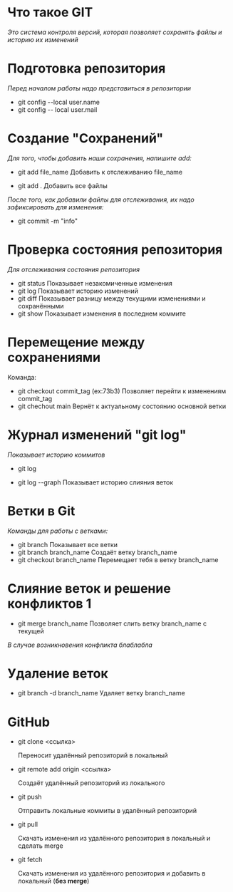 # Что такое GIT
*Это система контроля версий, которая позволяет сохранять файлы и историю их изменений*

# Подготовка репозитория
*Перед началом работы надо представиться в репозитории*
* git config --local user.name
* git config -- local user.mail

# Создание "Сохранений"
*Для того, чтобы добавить наши сохранения, напишите add:*

* git add file_name
    Добавить к отслеживанию file_name 

* git add .
    Добавить все файлы

*После того, как добавили файлы для отслеживания, их надо зафиксировать для изменения:*

* git commit -m "info"

# Проверка состояния репозитория

*Для отслеживания состояния репозитория*
* git status
    Показывает незакомиченные изменения
* git log
    Показывает историю изменений
* git diff
    Показывает разницу между текущими изменениями и сохранёнными
* git show
    Показывает изменения в последнем коммите

# Перемещение между сохранениями
Команда:
* git checkout commit_tag (ex:73b3)
    Позволяет перейти к изменениям commit_tag
* git chechout main
    Вернёт к актуальному состоянию основной ветки

# Журнал изменений "git log"
*Показывает историю коммитов*
* git log

* git log --graph
    Показывает историю слияния веток

# Ветки в Git
*Команды для работы с ветками:*
* git branch 
    Показывает все ветки
* git branch branch_name
    Создаёт ветку branch_name
* git checkout branch_name
    Перемещает тебя в ветку branch_name

# Слияние веток и решение конфликтов 1
* git merge branch_name
    Позволяет слить ветку branch_name с текущей

*В случае возникновения конфликта блаблабла*

# Удаление веток
* git branch -d branch_name
    Удаляет ветку branch_name

# GitHub
* git clone <ссылка> 

    Переносит удалённый репозиторий в локальный
* git remote add origin <ссылка>

    Создаёт удалённый репозиторий из локального
* git push

    Отправить локальные коммиты в удалённый репозиторий
* git pull

    Скачать изменения из удалённого репозитория в локальный и сделать merge
* git fetch

    Скачать изменения из удалённого репозитория и добавить в локальный (**без merge**)

